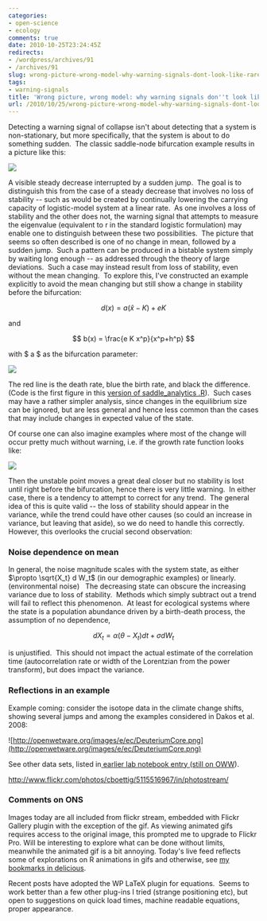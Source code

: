 ```yaml
---
categories:
- open-science
- ecology
comments: true
date: 2010-10-25T23:24:45Z
redirects:
- /wordpress/archives/91
- /archives/91
slug: wrong-picture-wrong-model-why-warning-signals-dont-look-like-rare-events
tags:
- warning-signals
title: 'Wrong picture, wrong model: why warning signals don''t look like rare events'
url: /2010/10/25/wrong-picture-wrong-model-why-warning-signals-dont-look-like-rare-events/
---
```


Detecting a warning signal of collapse isn't about detecting that a system is non-stationary, but more specifically, that the system is about to do something sudden.  The classic saddle-node bifurcation example results in a picture like this:

![]( http://farm2.staticflickr.com/1184/5103819890_b5a04908ae_o.png )


A visible steady decrease interrupted by a sudden jump.  The goal is to distinguish this from the case of a steady decrease that involves no loss of stability -- such as would be created by continually lowering the carrying capacity of logistic-model system at a linear rate.  As one involves a loss of stability and the other does not, the warning signal that attempts to measure the eigenvalue (equivalent to r in the standard logistic formulation) may enable one to distinguish between these two possibilities.  The picture that seems so often described is one of no change in mean, followed by a sudden jump.  Such a pattern can be produced in a bistable system simply by waiting long enough -- as addressed through the theory of large deviations.  Such a case may instead result from loss of stability, even without the mean changing.  To explore this, I've constructed an example explicitly to avoid the mean changing but still show a change in stability before the bifurcation:

$$ d(x) = a \left( \hat x - K \right) + e K $$

and

$$ b(x) = \frac{e K x^p}{x^p+h^p} $$

with $ a $ as the bifurcation parameter:

![](http://farm2.static.flickr.com/1432/5115931711_c9c1142a7e_o.gif)

The red line is the death rate, blue the birth rate, and black the difference.  (Code is the first figure in this [version of saddle_analytics .R](http://github.com/cboettig/structured-populations/blob/54dbdb578f5a91e2796ce2c097f4abeca8719d30/demos/saddle_analytics.R)).  Such cases may have a rather simpler analysis, since changes in the equilibrium size can be ignored, but are less general and hence less common than the cases that may include changes in expected value of the state.

Of course one can also imagine examples where most of the change will  occur pretty much without warning, i.e. if the growth rate function  looks like:

![]( http://farm2.staticflickr.com/1327/5116083962_6c1334dd21_o.jpg )


Then the unstable point moves a great deal closer but no stability is lost until right before the bifurcation, hence there is very little warning.  In either case, there is a tendency to attempt to correct for any trend.  The general idea of this is quite valid -- the loss of stability should appear in the variance, while the trend could have other causes (so could an increase in variance, but leaving that aside), so we do need to handle this correctly.  However, this overlooks the crucial second observation:


### Noise dependence on mean


In general, the noise magnitude scales with the system state, as either $\propto \sqrt{X_t} d W_t$ (in our demographic examples) or linearly. (environmental noise)   The decreasing state can obscure the increasing variance due to loss of stability.  Methods which simply subtract out a trend will fail to reflect this phenomenon.  At least for ecological systems where the state is a population abundance driven by a birth-death process, the assumption of no dependence,

$$ dX_t = \alpha (\theta - X_t) dt + \sigma dW_t $$

is unjustified.  This should not impact the actual estimate of the correlation time (autocorrelation rate or width of the Lorentzian from the power transform), but does impact the variance.


### Reflections in an example


Example coming: consider the isotope data in the climate change shifts, showing several jumps and among the examples considered in Dakos et al.  2008:

![http://openwetware.org/images/e/ec/DeuteriumCore.png](http://openwetware.org/images/e/ec/DeuteriumCore.png)

See other data sets, listed in[ earlier lab notebook entry (still on OWW](http://openwetware.org/wiki/User:Carl_Boettiger/Notebook/Stochastic_Population_Dynamics/2010/04/02)).


http://www.flickr.com/photos/cboettig/5115516967/in/photostream/




### Comments on ONS


Images today are all included from flickr stream, embedded with Flickr Gallery plugin with the exception of the gif.  As viewing animated gifs requires access to the original image, this prompted me to upgrade to Flickr Pro.  Will be interesting to explore what can be done without limits, meanwhile the animated gif is a bit annoying.  Today's live feed reflects some of explorations on R animations in gifs and otherwise, see [my bookmarks in delicious](http://www.delicious.com/cboettig/animation).

Recent posts have adopted the WP LaTeX plugin for equations.  Seems to work better than a few other plug-ins I tried (strange positioning etc), but open to suggestions on quick load times, machine readable equations, proper appearance.


